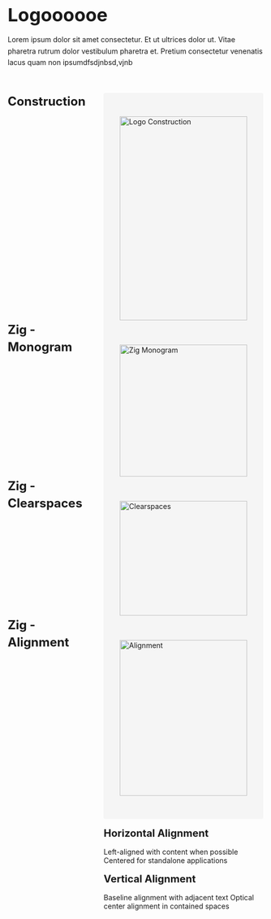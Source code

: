 <div style="display: flex; gap: 2rem;">
<div style="flex: 1; max-width: 800px;">
<h1 style="font-size: 2.25rem; font-weight: bold; margin-bottom: 1rem;"><strong>Logoooooe</strong>
</h1>
<p style="margin: 1rem 0; line-height: 1.6;">Lorem ipsum dolor sit amet consectetur. Et ut ultrices dolor ut. Vitae pharetra rutrum dolor vestibulum pharetra et. Pretium consectetur venenatis lacus quam non ipsumdfsdjnbsd,vjnb
</p>
<div style="display: flex; gap: 2rem; margin: 3rem 0;">
<div style="flex: 1;">
<h2 style="margin: 0; font-size: 1.5rem; font-weight: 600; line-height: 1.4;"><strong>Construction</strong>
</h2>
</div>
<div style="flex: 2;">
<div style="background: #f5f5f5; padding: 2rem; border-radius: 4px;">
<p>
<img src="/images/logo-construction.png" alt="Logo Construction" style="width: 100%; height: auto; display: block;">
</p>
</div>
<h3 style="font-size: 1.25rem; font-weight: 600; margin: 1rem 0;"><strong>We call our symbol The Zig</strong>
</h3>
<p style="margin: 1rem 0; line-height: 1.6;">The Zig stands for motion, spontaneity and energy. It speaks to the restless energy of the future generations and their desire to create their perfect world.
</p>
<p style="margin: 1rem 0; line-height: 1.6;">The Zig is the graphic encapsulation of our narrative and serves to identify everything that we represent. It is a living object that's always in motion. The V approximation represents the 'resting' state of the Zig.
</p>
</div>
</div>
<div style="display: flex; gap: 2rem; margin: 3rem 0;">
<div style="flex: 1;">
<h2 style="margin: 0; font-size: 1.5rem; font-weight: 600; line-height: 1.4;"><strong>Zig - Monogram</strong>
</h2>
</div>
<div style="flex: 2;">
<div style="background: #f5f5f5; padding: 2rem; border-radius: 4px;">
<p>
<img src="/images/zig-monogram.png" alt="Zig Monogram" style="width: 100%; height: auto; display: block;">
</p>
</div>
<p style="margin: 1rem 0; line-height: 1.6;">The Zig monogram serves as our icon mark, designed for recognition at smaller scales and as a memorable brand element.
</p>
<p>
App icons Favicons Social media avatars Small-scale applications
</p>
</div>
</div>
<div style="display: flex; gap: 2rem; margin: 3rem 0;">
<div style="flex: 1;">
<h2 style="margin: 0; font-size: 1.5rem; font-weight: 600; line-height: 1.4;"><strong>Zig - Clearspaces</strong>
</h2>
</div>
<div style="flex: 2;">
<div style="background: #f5f5f5; padding: 2rem; border-radius: 4px;">
<p>
<img src="/images/zig-clearspaces.png" alt="Clearspaces" style="width: 100%; height: auto; display: block;">
</p>
</div>
<p>
<strong>Minimum Clearspace</strong>: Equal to the height of the Zig monogram <strong>Protected Area</strong>: No other visual elements may intrude into this space <strong>Scaling</strong>: Clearspace scales proportionally with logo size
</p>
</div>
</div>
<div style="display: flex; gap: 2rem; margin: 3rem 0;">
<div style="flex: 1;">
<h2 style="margin: 0; font-size: 1.5rem; font-weight: 600; line-height: 1.4;"><strong>Zig - Alignment</strong>
</h2>
</div>
<div style="flex: 2;">
<div style="background: #f5f5f5; padding: 2rem; border-radius: 4px;">
<p>
<img src="/images/zig-alignment.png" alt="Alignment" style="width: 100%; height: auto; display: block;">
</p>
</div>
<h3 style="font-size: 1.25rem; font-weight: 600; margin: 1rem 0;"><strong>Horizontal Alignment</strong>
</h3>
<p>
Left-aligned with content when possible Centered for standalone applications
</p>
<h3 style="font-size: 1.25rem; font-weight: 600; margin: 1rem 0;"><strong>Vertical Alignment</strong>
</h3>
<p>
Baseline alignment with adjacent text Optical center alignment in contained spaces
</p>
</div>
</div>
</div>
</div>